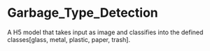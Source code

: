 # Garbage_Type_Detection
A H5 model that takes input as image and classifies into the defined classes[glass, metal, plastic, paper, trash].
